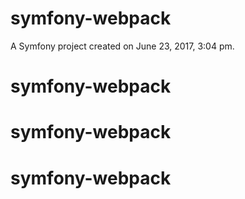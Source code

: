 symfony-webpack
===============

A Symfony project created on June 23, 2017, 3:04 pm.
# symfony-webpack
# symfony-webpack
# symfony-webpack
